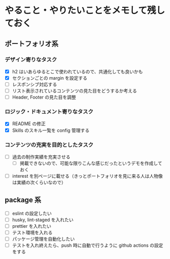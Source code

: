 # やること・やりたいことをメモして残しておく

## ポートフォリオ系

### デザイン寄りなタスク

- [x] h2 はいあらゆるとこで使われているので、共通化しても良いかも
- [x] セクションごとの margin を設定する
- [ ] レスポンシブ対応する
- [ ] リスト表示されているコンテンツの見た目をどうするか考える
- [ ] Header, Footer の見た目を調整

### ロジック・ドキュメント寄りなタスク

- [x] README の修正
- [x] Skills のスキル一覧を config 管理する

### コンテンツの充実を目的としたタスク

- [ ] 過去の制作実績を充実させる
  - [ ] 掲載できないので、可能な限りこんな感じだったというデモを作成しておく
- [ ] interest を別ページに載せる（きっとポートフォリオを見に来る人は人物像は実績の次くらいなので）

## package 系

- [ ] eslint の設定したい
- [ ] husky, lint-staged を入れたい
- [ ] prettier を入れたい
- [ ] テスト環境を入れる
- [ ] パッケージ管理を自動化したい
- [ ] テストを入れ終えたら、push 時に自動で行うように github actions の設定をする
